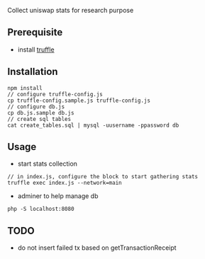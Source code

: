 Collect uniswap stats for research purpose

## Prerequisite

* install [truffle](https://github.com/trufflesuite/truffle)

## Installation
```
npm install
// configure truffle-config.js
cp truffle-config.sample.js truffle-config.js
// configure db.js
cp db.js.sample db.js
// create sql tables
cat create_tables.sql | mysql -uusername -ppassword db
```

## Usage

* start stats collection
```
// in index.js, configure the block to start gathering stats
truffle exec index.js --network=main
```

* adminer to help manage db
```
php -S localhost:8080
```

## TODO

* do not insert failed tx based on getTransactionReceipt


